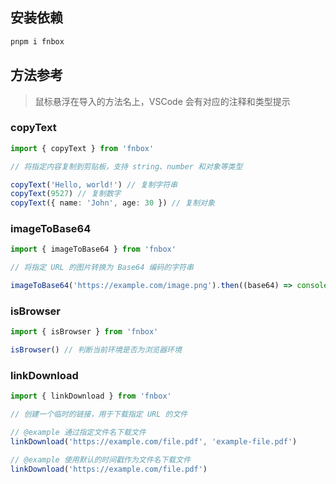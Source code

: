 ## 安装依赖

```bash
pnpm i fnbox
```

## 方法参考

> 鼠标悬浮在导入的方法名上，VSCode 会有对应的注释和类型提示

### copyText

```typescript
import { copyText } from 'fnbox'

// 将指定内容复制到剪贴板，支持 string、number 和对象等类型

copyText('Hello, world!') // 复制字符串
copyText(9527) // 复制数字
copyText({ name: 'John', age: 30 }) // 复制对象
```

### imageToBase64

```typescript
import { imageToBase64 } from 'fnbox'

// 将指定 URL 的图片转换为 Base64 编码的字符串

imageToBase64('https://example.com/image.png').then((base64) => console.log('Base64 String:', base64))
```

### isBrowser

```typescript
import { isBrowser } from 'fnbox'

isBrowser() // 判断当前环境是否为浏览器环境
```

### linkDownload

```typescript
import { linkDownload } from 'fnbox'

// 创建一个临时的链接，用于下载指定 URL 的文件

// @example 通过指定文件名下载文件
linkDownload('https://example.com/file.pdf', 'example-file.pdf')

// @example 使用默认的时间戳作为文件名下载文件
linkDownload('https://example.com/file.pdf')
```
